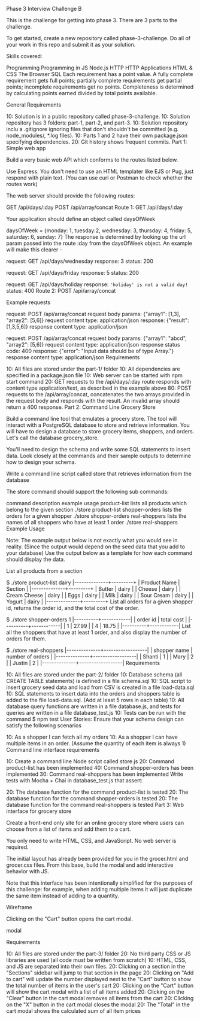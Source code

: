 Phase 3 Interview Challenge B

This is the challenge for getting into phase 3. There are 3 parts to the challenge.

To get started, create a new repository called phase-3-challenge. Do all of your work in this repo and submit it as your solution.

Skills covered:

Programming
Programming in JS
Node.js
HTTP
HTTP Applications
HTML & CSS
The Browser
SQL
Each requirement has a point value. A fully complete requirement gets full points; partially complete requirements get partial points; incomplete requirements get no points. Completeness is determined by calculating points earned divided by total points available.

General Requirements

 10: Solution is in a public repository called phase-3-challenge.
 10: Solution repository has 3 folders: part-1, part-2, and part-3.
 10: Solution repository inclu a .gitignore ignoring files that don't shouldn't be committed (e.g. node_modules/, *.log files).
 10: Parts 1 and 2 have their own package.json specifying dependencies.
 20: Git history shows frequent commits.
Part 1: Simple web app

Build a very basic web API which conforms to the routes listed below.

Use Express. You don't need to use an HTML templater like EJS or Pug, just respond with plain text. (You can use curl or Postman to check whether the routes work)

The web server should provide the following routes:

GET /api/days/:day
POST /api/array/concat
Route 1: GET /api/days/:day

Your application should define an object called daysOfWeek

daysOfWeek = {monday: 1, tuesday:2, wednesday: 3, thursday: 4, friday: 5, saturday: 6, sunday: 7}
The response is determined by looking up the url param passed into the route :day from the daysOfWeek object. An example will make this clearer -

request: GET /api/days/wednesday
response: 3
status: 200

request: GET /api/days/friday
response: 5
status: 200

request: GET /api/days/holiday
response: `'holiday' is not a valid day!`
status: 400
Route 2: POST /api/array/concat

Example requests

request: POST /api/array/concat
request body params: {"array1": [1,3],
                      "array2": [5,6]}
request content type: application/json
response: {"result": [1,3,5,6]}
response content type: application/json

request: POST /api/array/concat
request body params: {"array1": "abcd",
                      "array2": [5,6]}
request content type: application/json
response status code: 400
response: {"error": "Input data should be of type Array."}
response content type: application/json
Requirements

 10: All files are stored under the part-1/ folder
 10: All dependencies are specified in a package.json file
 10: Web server can be started with npm start command
 20: GET requests to the /api/days/:day route responds with content type application/text, as described in the example above
 80: POST requests to the /api/array/concat, concatenates the two arrays provided in the request body and responds with the result. An invalid array should return a 400 response.
Part 2: Command Line Grocery Store

Build a command line tool that emulates a grocery store. The tool will interact with a PostgreSQL database to store and retrieve information. You will have to design a database to store grocery items, shoppers, and orders. Let's call the database grocery_store.

You'll need to design the schema and write some SQL statements to insert data. Look closely at the commands and their sample outputs to determine how to design your schema.

Write a command line script called store that retrieves information from the database

The store command should support the following sub commands:

command	description	example usage
product-list	lists all products which belong to the given section	./store product-list <product-section>
shopper-orders	lists the orders for a given shopper	./store shopper-orders <shopper-id>
real-shoppers	lists the names of all shoppers who have at least 1 order	./store real-shoppers
Example Usage

Note: The example output below is not exactly what you would see in reality. (Since the output would depend on the seed data that you add to your database) Use the output below as a template for how each command should display the data.

List all products from a section

$ ./store product-list dairy
|--------------+---------+
| Product Name | Section |
|--------------+---------+
| Butter       | dairy   |
| Cheese       | dairy   |
| Cream Cheese | dairy   |
| Eggs         | dairy   |
| Milk         | dairy   |
| Sour Cream   | dairy   |
| Yogurt       | dairy   |
|--------------+---------+
List all orders for a given shopper id, returns the order id, and the total cost of the order.

$ ./store shopper-orders 1
|----------+------------|
| order id | total cost |
|----------+------------|
|        1 |      27.99 |
|        4 |      18.75 |
|----------+------------|
List all the shoppers that have at least 1 order, and also display the number of orders for them.

$ ./store real-shoppers
|--------------+------------------|
| shopper name | number of orders |
|--------------+------------------|
| Shanti       |                1 |
| Mary         |                2 |
| Justin       |                2 |
|--------------+------------------|
Requirements

 10: All files are stored under the part-2/ folder
 10: Database schema (all CREATE TABLE statements) is defined in a file schema.sql
 10: SQL script to insert grocery seed data and load from CSV is created in a file load-data.sql
 10: SQL statements to insert data into the orders and shoppers table is added to the file load-data.sql. (Add at least 5 rows in each table)
 10: All database query functions are written in a file database.js, and tests for queries are written in a file database_test.js
 10: Tests can be run with the command $ npm test
User Stories: Ensure that your schema design can satisfy the following scenarios

 10: As a shopper I can fetch all my orders
 10: As a shopper I can have multiple items in an order. (Assume the quantity of each item is always 1)
Command line interface requirements

 10: Create a command line Node script called store.js
 20: Command product-list has been implemented
 40: Command shopper-orders has been implemented
 30: Command real-shoppers has been implemented
Write tests with Mocha + Chai in database_test.js that assert:

 20: The database function for the command product-list is tested
 20: The database function for the command shopper-orders is tested
 20: The database function for the command real-shoppers is tested
Part 3: Web interface for grocery store

Create a front-end only site for an online grocery store where users can choose from a list of items and add them to a cart.

You only need to write HTML, CSS, and JavaScript. No web server is required.

The initial layout has already been provided for you in the grocer.html and grocer.css files. From this base, build the modal and add interactive behavior with JS.

Note that this interface has been intentionally simplified for the purposes of this challenge: for example, when adding multiple items it will just duplicate the same item instead of adding to a quantity.

Wireframe

Clicking on the "Cart" button opens the cart modal.

modal

Requirements

 10: All files are stored under the part-3/ folder
 20: No third party CSS or JS libraries are used (all code must be written from scratch)
 10: HTML, CSS, and JS are separated into their own files.
 20: Clicking on a section in the "Sections" sidebar will jump to that section in the page
 20: Clicking on "Add to cart" will update the number displayed next to the "Cart" button to show the total number of items in the user's cart
 20: Clicking on the "Cart" button will show the cart modal with a list of all items added
 20: Clicking on the "Clear" button in the cart modal removes all items from the cart
 20: Clicking on the "X" button in the cart modal closes the modal
 20: The "Total" in the cart modal shows the calculated sum of all item prices
